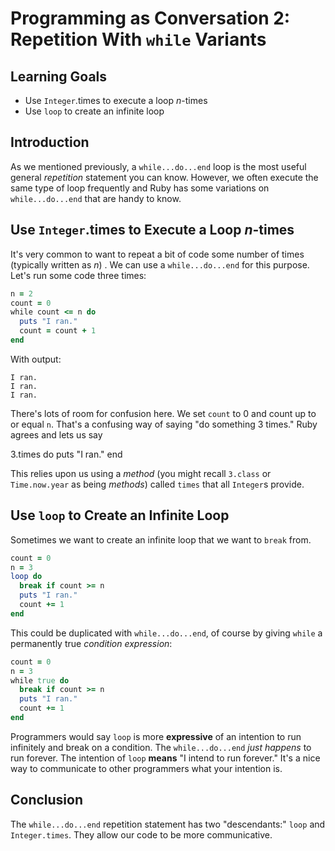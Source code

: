 # Programming as Conversation 2: Repetition With `while` Variants

## Learning Goals

* Use `Integer`.times to execute a loop _n_-times
* Use `loop` to create an infinite loop

## Introduction

As we mentioned previously, a `while...do...end` loop is the most useful
general _repetition_ statement you can know. However, we often execute the same
type of loop frequently and Ruby has some variations on `while...do...end` that
are handy to know.

## Use `Integer`.times to Execute a Loop _n_-times

It's very common to want to repeat a bit of code some number of times
(typically written as _n_) . We can use a `while...do...end` for this purpose.
Let's run some code three times:

```ruby
n = 2
count = 0
while count <= n do
  puts "I ran."
  count = count + 1
end
```

With output:

```text
I ran.
I ran.
I ran.
```

There's lots of room for confusion here. We set `count` to 0 and count up to or
equal `n`. That's a confusing way of saying "do something 3 times." Ruby agrees
and lets us say

3.times do
  puts "I ran."
end

This relies upon us using a _method_ (you might recall `3.class` or
`Time.now.year` as being _methods_) called `times` that all `Integer`s provide.

## Use `loop` to Create an Infinite Loop

Sometimes we want to create an infinite loop that we want to `break` from.

```ruby
count = 0
n = 3
loop do
  break if count >= n
  puts "I ran."
  count += 1
end
```

This could be duplicated with `while...do...end`, of course by giving `while` a
permanently true _condition expression_:

```ruby
count = 0
n = 3
while true do
  break if count >= n
  puts "I ran."
  count += 1
end
```

Programmers would say `loop` is more **expressive** of an intention to run
infinitely and break on a condition. The  `while...do...end` _just happens_ to
run forever. The intention of `loop` **means** "I intend to run forever." It's
a nice way to communicate to other programmers what your intention is.

## Conclusion

The `while...do...end` repetition statement has two "descendants:" `loop` and
`Integer.times`. They allow our code to be more communicative.
